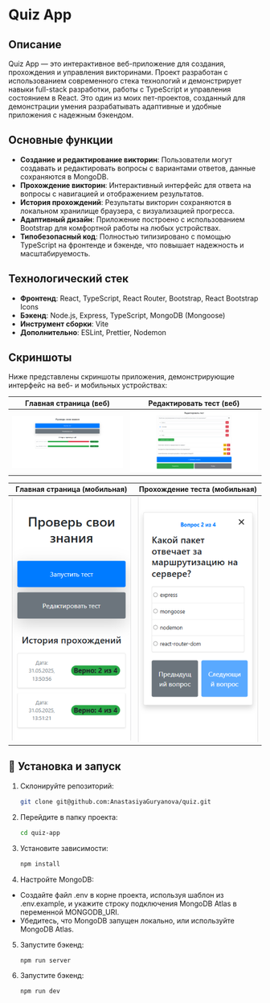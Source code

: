 # Quiz App

## Описание

Quiz App — это интерактивное веб-приложение для создания, прохождения и управления викторинами. Проект разработан с использованием современного стека технологий и демонстрирует навыки full-stack разработки, работы с TypeScript и управления состоянием в React. Это один из моих пет-проектов, созданный для демонстрации умения разрабатывать адаптивные и удобные приложения с надежным бэкендом.

## Основные функции

-   **Создание и редактирование викторин**: Пользователи могут создавать и редактировать вопросы с вариантами ответов, данные сохраняются в MongoDB.
-   **Прохождение викторин**: Интерактивный интерфейс для ответа на вопросы с навигацией и отображением результатов.
-   **История прохождений**: Результаты викторин сохраняются в локальном хранилище браузера, с визуализацией прогресса.
-   **Адаптивный дизайн**: Приложение построено с использованием Bootstrap для комфортной работы на любых устройствах.
-   **Типобезопасный код**: Полностью типизировано с помощью TypeScript на фронтенде и бэкенде, что повышает надежность и масштабируемость.

## Технологический стек

-   **Фронтенд**: React, TypeScript, React Router, Bootstrap, React Bootstrap Icons
-   **Бэкенд**: Node.js, Express, TypeScript, MongoDB (Mongoose)
-   **Инструмент сборки**: Vite
-   **Дополнительно**: ESLint, Prettier, Nodemon

## Скриншоты

Ниже представлены скриншоты приложения, демонстрирующие интерфейс на веб- и мобильных устройствах:

| **Главная страница (веб)**                                           | **Редактировать тест (веб)**                                           |
| -------------------------------------------------------------------- | ---------------------------------------------------------------------- |
| ![Главная страница (веб)](./screenshots/quiz-home-web.png#width=300) | ![Редактировать тест (веб)](./screenshots/quiz-edit-web.png#width=300) |

| **Главная страница (мобильная)**                                              | **Прохождение теста (мобильная)**                                                |
| ----------------------------------------------------------------------------- | -------------------------------------------------------------------------------- |
| ![Главная страница (мобильная)](./screenshots/quiz-home-mobile.png#width=150) | ![Прохождение теста (мобильная)](./screenshots/quiz-taking-mobile.png#width=150) |

## 🚀 Установка и запуск

1. Склонируйте репозиторий:

    ```bash
    git clone git@github.com:AnastasiyaGuryanova/quiz.git

    ```

2. Перейдите в папку проекта:

    ```bash
    cd quiz-app
    ```

3. Установите зависимости:

    ```bash
    npm install
    ```

4. Настройте MongoDB:

-   Создайте файл .env в корне проекта, используя шаблон из .env.example, и укажите строку подключения MongoDB Atlas в переменной MONGODB_URI.
-   Убедитесь, что MongoDB запущен локально, или используйте MongoDB Atlas.

5. Запустите бэкенд:

    ```bash
    npm run server
    ```

6. Запустите бэкенд:

    ```bash
    npm run dev
    ```
